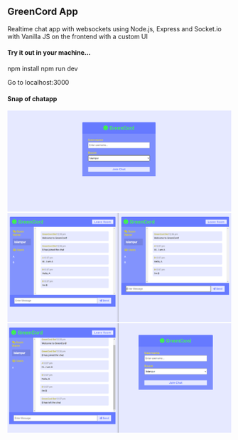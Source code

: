 <h2>GreenCord App</h2>

<p>Realtime chat app with websockets using Node.js, Express and Socket.io with Vanilla JS on the frontend with a custom UI</p>
<h4>Try it out in your machine...</h4>

npm install
npm run dev

Go to localhost:3000

<h4>Snap of chatapp</h4>
<img src="1.png" alt="">
<img src="2.png" alt="">
<img src="3.png" alt="">
